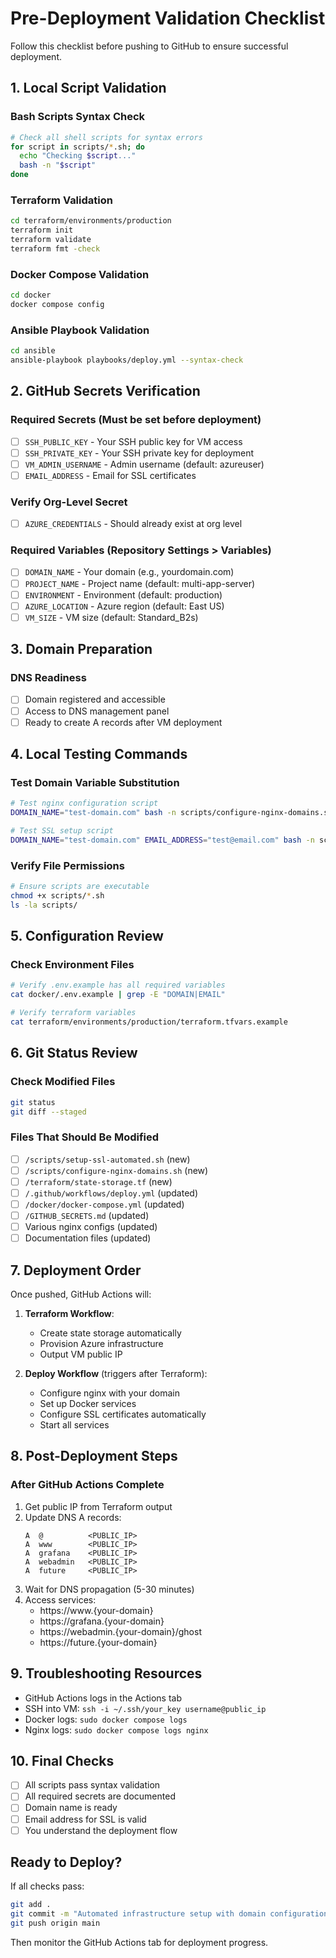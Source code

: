 # Pre-Deployment Validation Checklist

Follow this checklist before pushing to GitHub to ensure successful deployment.

## 1. Local Script Validation

### Bash Scripts Syntax Check
```bash
# Check all shell scripts for syntax errors
for script in scripts/*.sh; do
  echo "Checking $script..."
  bash -n "$script"
done
```

### Terraform Validation
```bash
cd terraform/environments/production
terraform init
terraform validate
terraform fmt -check
```

### Docker Compose Validation
```bash
cd docker
docker compose config
```

### Ansible Playbook Validation
```bash
cd ansible
ansible-playbook playbooks/deploy.yml --syntax-check
```

## 2. GitHub Secrets Verification

### Required Secrets (Must be set before deployment)
- [ ] `SSH_PUBLIC_KEY` - Your SSH public key for VM access
- [ ] `SSH_PRIVATE_KEY` - Your SSH private key for deployment
- [ ] `VM_ADMIN_USERNAME` - Admin username (default: azureuser)
- [ ] `EMAIL_ADDRESS` - Email for SSL certificates

### Verify Org-Level Secret
- [ ] `AZURE_CREDENTIALS` - Should already exist at org level

### Required Variables (Repository Settings > Variables)
- [ ] `DOMAIN_NAME` - Your domain (e.g., yourdomain.com)
- [ ] `PROJECT_NAME` - Project name (default: multi-app-server)
- [ ] `ENVIRONMENT` - Environment (default: production)
- [ ] `AZURE_LOCATION` - Azure region (default: East US)
- [ ] `VM_SIZE` - VM size (default: Standard_B2s)

## 3. Domain Preparation

### DNS Readiness
- [ ] Domain registered and accessible
- [ ] Access to DNS management panel
- [ ] Ready to create A records after VM deployment

## 4. Local Testing Commands

### Test Domain Variable Substitution
```bash
# Test nginx configuration script
DOMAIN_NAME="test-domain.com" bash -n scripts/configure-nginx-domains.sh

# Test SSL setup script
DOMAIN_NAME="test-domain.com" EMAIL_ADDRESS="test@email.com" bash -n scripts/setup-ssl-automated.sh
```

### Verify File Permissions
```bash
# Ensure scripts are executable
chmod +x scripts/*.sh
ls -la scripts/
```

## 5. Configuration Review

### Check Environment Files
```bash
# Verify .env.example has all required variables
cat docker/.env.example | grep -E "DOMAIN|EMAIL"

# Verify terraform variables
cat terraform/environments/production/terraform.tfvars.example
```

## 6. Git Status Review

### Check Modified Files
```bash
git status
git diff --staged
```

### Files That Should Be Modified
- [ ] `/scripts/setup-ssl-automated.sh` (new)
- [ ] `/scripts/configure-nginx-domains.sh` (new)
- [ ] `/terraform/state-storage.tf` (new)
- [ ] `/.github/workflows/deploy.yml` (updated)
- [ ] `/docker/docker-compose.yml` (updated)
- [ ] `/GITHUB_SECRETS.md` (updated)
- [ ] Various nginx configs (updated)
- [ ] Documentation files (updated)

## 7. Deployment Order

Once pushed, GitHub Actions will:
1. **Terraform Workflow**:
   - Create state storage automatically
   - Provision Azure infrastructure
   - Output VM public IP

2. **Deploy Workflow** (triggers after Terraform):
   - Configure nginx with your domain
   - Set up Docker services
   - Configure SSL certificates automatically
   - Start all services

## 8. Post-Deployment Steps

### After GitHub Actions Complete
1. Get public IP from Terraform output
2. Update DNS A records:
   ```
   A  @          <PUBLIC_IP>
   A  www        <PUBLIC_IP>
   A  grafana    <PUBLIC_IP>
   A  webadmin   <PUBLIC_IP>
   A  future     <PUBLIC_IP>
   ```
3. Wait for DNS propagation (5-30 minutes)
4. Access services:
   - https://www.{your-domain}
   - https://grafana.{your-domain}
   - https://webadmin.{your-domain}/ghost
   - https://future.{your-domain}

## 9. Troubleshooting Resources

- GitHub Actions logs in the Actions tab
- SSH into VM: `ssh -i ~/.ssh/your_key username@public_ip`
- Docker logs: `sudo docker compose logs`
- Nginx logs: `sudo docker compose logs nginx`

## 10. Final Checks

- [ ] All scripts pass syntax validation
- [ ] All required secrets are documented
- [ ] Domain name is ready
- [ ] Email address for SSL is valid
- [ ] You understand the deployment flow

## Ready to Deploy?

If all checks pass:
```bash
git add .
git commit -m "Automated infrastructure setup with domain configuration"
git push origin main
```

Then monitor the GitHub Actions tab for deployment progress.